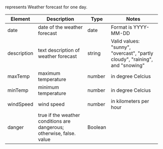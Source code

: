 represents Weather forecast for one day.

| Element     | Description                                                           | Type    | Notes                                                                        |
| ----------- | --------------------------------------------------------------------- | ------- | ---------------------------------------------------------------------------- |
| date        | date of the weather forecast                                          | date    | Format is YYYY-MM-DD                                                         |
| description | text description of weather forecast                                  | string  | Valid values: "sunny", "overcast", "partly cloudy", "raining", and "snowing" |
| maxTemp     | maximum temperature                                                   | number  | in degree Celcius                                                            |
| minTemp     | minimum temperature                                                   | number  | in degree Celcius                                                            |
| windSpeed   | wind speed                                                            | number  | in kilometers per hour                                                       |
| danger      | true if the weather conditions are dangerous; otherwise, false. value | Boolean |                                                                              |
